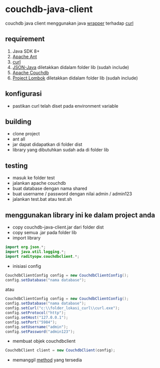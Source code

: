 # couchdb-java-client
couchdb java client menggunakan java [wrapper](https://en.wikipedia.org/wiki/Wrapper_function) terhadap [curl](https://curl.se/) 

## requirement 
1. Java SDK 8+
1. [Apache Ant](https://ant.apache.org/) 
1. [curl](https://curl.se/download.html) 
1. [JSON-Java](https://github.com/stleary/JSON-java) diletakkan didalam folder lib (sudah include)
1. [Apache Couchdb](https://couchdb.apache.org/)
1. [Project Lombok](https://projectlombok.org/) diletakkan didalam folder lib (sudah include)

## konfigurasi 
* pastikan curl telah diset pada environment variable

## building
* clone project
* ant all
* jar dapat didapatkan di folder dist
* library yang dibutuhkan sudah ada di folder lib 

## testing 
* masuk ke folder test 
* jalankan apache couchdb 
* buat database dengan nama shared
* buat username / password dengan nilai admin / admin123
* jalankan test.bat atau test.sh

## menggunakan library ini ke dalam project anda 
* copy couchdb-java-client.jar dari folder dist 
* copy semua .jar pada folder lib 
* import library 
```java
import org.json.*;
import java.util.logging.*;
import radityopw.couchdbclient.*;
```
* inisiasi config
```java
CouchdbClientConfig config = new CouchdbClientConfig();
config.setDatabase("nama database");
```
atau
```java
CouchdbClientConfig config = new CouchdbClientConfig();
config.setDatabase("nama database");
config.setCurl("c:\\folder_lokasi_curl\\curl.exe");
config.setProtocol("http");
config.setHost("127.0.0.1");
config.setPort("5984");
config.setUsername("admin");
config.setPassword("admin123");
```
* membuat objek couchdbclient 
```java
CouchdbClient client = new CouchdbClient(config);
```
* memanggil [method](https://radityopw.github.io/couchdb-java-client/radityopw/couchdbclient/CouchdbClient.html) yang tersedia